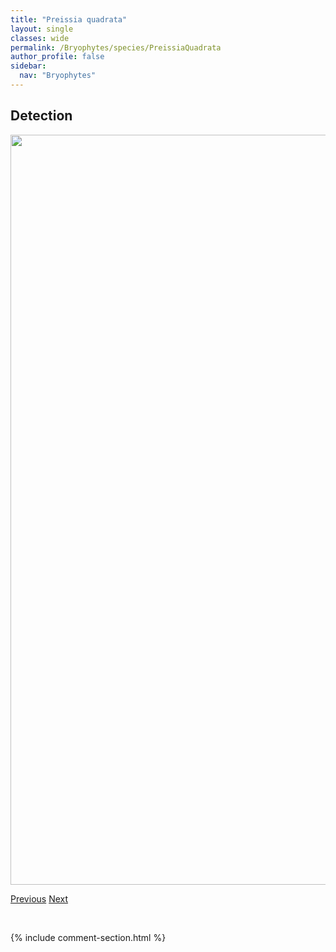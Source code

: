 ```yaml
---
title: "Preissia quadrata"
layout: single
classes: wide
permalink: /Bryophytes/species/PreissiaQuadrata
author_profile: false
sidebar:
  nav: "Bryophytes"
---
```


<h2>Detection</h2>

<a href="https://drive.google.com/uc?export=view&id=1FpoPc7QiNtG6oa5Gi2OJ3VFl69Butfmd">
<img src="https://drive.google.com/uc?export=view&id=1FpoPc7QiNtG6oa5Gi2OJ3VFl69Butfmd" height = "1200" width = "800">
</a>


<a href="/DevelopmentWebsite/Bryophytes/species/PolytrichumStrictum" class="pagination--pager" title="Polytrichum strictum">Previous</a> <a href="/DevelopmentWebsite/Bryophytes/species/PseudobryumCinclidioides" class="pagination--pager" title="Pseudobryum cinclidioides">Next</a>

<p>&nbsp;</p>

{% include comment-section.html %}
